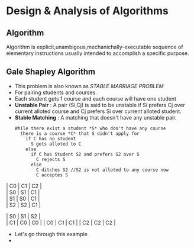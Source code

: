 # Design & Analysis of Algorithms

## Algorithm
Algorithm is explicit,unambigous,mechanichally-executable sequence of elementary instructions usually intended to accomplish a specific purpose.

## Gale Shapley Algorithm
- This problem is also known as *STABLE MARRIAGE PROBLEM*
- For pairing students and courses.
- Each student gets 1 course and each course will have one student
- **Unstable Pair** : A pair (Si,Cj) is said to be unstable if Si prefers Cj over current alloted course and Cj prefers Si over current alloted student.
- **Stable Matching** : A matching that doesn't have any unstable pair.
  ```Pseudo Code
  While there exist a student *S* who don't have any course
    there is a course *C* that S didn't apply for
      if C has no student
        S gets alloted to C
      else
        if C has Student S2 and prefers S2 over S
          C rejects S
        else
          C ditches S2 //S2 is not alloted to any course now
          C acceptes S
  ```
| C0 | C1 | C2 |                   
| S0 | S1 | C1 |       
| S1 | S0 | C1 |      
| S2 | S2 | C1 | 

| S0 | S1 | S2 |   
| C1 | C0 | C0 |
| C0 | C1 | C1 |
| C2 | C2 | C2 |

- Let's go through this example
- 


